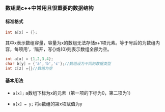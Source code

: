 ### 数组是c++中常用且很重要的数据结构

#### 标准格式

```cpp
int a[x] = {};
```

其中x表示数组容量，容量为x的数组无法存储x+1项元素。等于号后的为数组内容，每项用’，‘隔开，写{}或{0}则表示数组全部为空。

```cpp
int a[x] = {1,2,3,4};
char b[y] = {'a','b','c'};//数组设为不同的数据类型
int c[z] ={}//数组为空
```

#### 基本用法

- `a[x];` a数组下标为x的元素（第一项的下标为0，第二项为1）

- `a[x] = y;` 将a数组的第x项赋值为y
